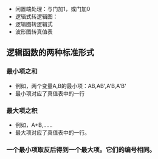 - 闲置端处理：与门加1，或门加0
- 逻辑式转逻辑图：
- 逻辑图转逻辑式
- 波形图转真值表  
## 逻辑函数的两种标准形式  
### 最小项之和  
- 例如，两个变量A,B的最小项：AB,AB',A'B,A'B'
- 最小项对应了真值表中的一行
### 最大项之积
- 例如，A+B,......
- 最大项对应了真值表中的一行。
### 一个最小项取反后得到一个最大项。它们的编号相同。 
